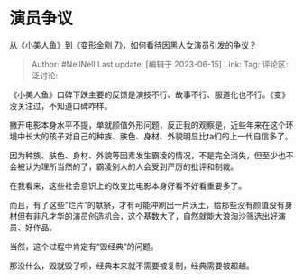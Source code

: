 # 演员争议
[从《小美人鱼》到《变形金刚 7》，如何看待因黑人女演员引发的争议？](https://www.zhihu.com/question/606549803/answer/3075706122)

> Author: #NellNell
> Last update: [编辑于 2023-06-15]
> Link:
> Tag: 
> 评论区:
> 泛讨论:

《小美人鱼》口碑下跌主要的反馈是演技不行、故事不行、服道化也不行。《变》没关注过，不知道口碑咋样。

撇开电影本身水平不提，单就颜值外形问题，反正我的观察是，近些年来在这个环境中长大的孩子对自己的种族、肤色、身材、外貌明显比ta们的上一代自信多了。

因为种族、肤色、身材、外貌等因素发生霸凌的情况，不是完全消失，但至少也不会被认为理所当然的了，霸凌别人的人会受到严厉的批评和制裁。

在我看来，这些社会意识上的改变比电影本身好看不好看重要多了。

而且，有了这些“烂片”的献祭，才有可能冲刷出一片沃土，给那些没有颜值没有身材但有非凡才华的演员创造机会，这个基数大了，自然就能大浪淘沙筛选出好演员、好作品。

当然，这个过程中肯定有“毁经典”的问题。

那没什么，毁就毁了呗，经典本来就不需要被复制，经典需要被超越。